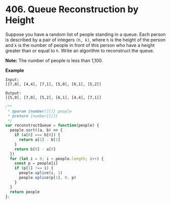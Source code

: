 # 406. Queue Reconstruction by Height

Suppose you have a random list of people standing in a queue. Each person is described by a pair of integers `(h, k)`, where `h` is the height of the person and `k` is the number of people in front of this person who have a height greater than or equal to `h`. Write an algorithm to reconstruct the queue.

**Note:**
The number of people is less than 1,100.

**Example**
```
Input:
[[7,0], [4,4], [7,1], [5,0], [6,1], [5,2]]

Output:
[[5,0], [7,0], [5,2], [6,1], [4,4], [7,1]]
```

```javascript
/**
 * @param {number[][]} people
 * @return {number[][]}
 */
var reconstructQueue = function(people) {
  people.sort((a, b) => {
    if (a[0] === b[0]) {
      return a[1] - b[1]
    }
    return b[0] - a[0]
  })
  for (let i = 0; i < people.length; i++) {
    const p = people[i]
    if (p[1] !== i) {
      people.splice(i, 1)
      people.splice(p[1], 0, p)
    }
  }
  return people
};
```
